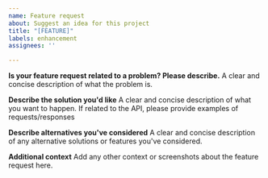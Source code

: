```yaml
---
name: Feature request
about: Suggest an idea for this project
title: "[FEATURE]"
labels: enhancement
assignees: ''

---
```


**Is your feature request related to a problem? Please describe.**
A clear and concise description of what the problem is. 

**Describe the solution you'd like**
A clear and concise description of what you want to happen.
If related to the API, please provide examples of requests/responses


**Describe alternatives you've considered**
A clear and concise description of any alternative solutions or features you've considered.

**Additional context**
Add any other context or screenshots about the feature request here.
